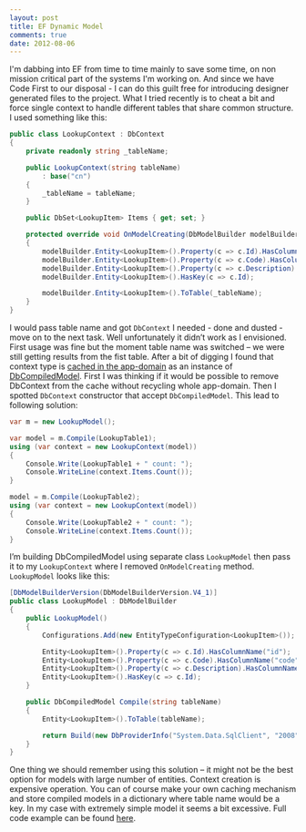 ```yaml
--- 
layout: post
title: EF Dynamic Model
comments: true
date: 2012-08-06
---
```


I'm dabbing into EF from time to time mainly to save some time, on non mission critical part of the systems I'm working on. 
And since we have Code First to our disposal - I can do this guilt free for introducing designer generated files to the project. 
What I tried recently is to cheat a bit and force single context to handle different tables that share common structure. I used something like this:

``` csharp
public class LookupContext : DbContext
{
    private readonly string _tableName;

    public LookupContext(string tableName)
        : base("cn")
    {
        _tableName = tableName;
    }

    public DbSet<LookupItem> Items { get; set; }

    protected override void OnModelCreating(DbModelBuilder modelBuilder)
    {
        modelBuilder.Entity<LookupItem>().Property(c => c.Id).HasColumnName("id");
        modelBuilder.Entity<LookupItem>().Property(c => c.Code).HasColumnName("code");
        modelBuilder.Entity<LookupItem>().Property(c => c.Description).HasColumnName("description");
        modelBuilder.Entity<LookupItem>().HasKey(c => c.Id);

        modelBuilder.Entity<LookupItem>().ToTable(_tableName);
    }
}
```

I would pass table name and got `DbContext` I needed - done and dusted - move on to the next task. Well unfortunately it didn’t work as I envisioned. 
First usage was fine but the moment table name was switched – we were still getting results from the fist table. 
After a bit of digging I found that context type is [cached in the app-domain][1] as an instance of [DbCompiledModel][2]. 
First I was thinking if it would be possible to remove DbContext from the cache without recycling whole app-domain. 
Then I spotted `DbContext` constructor that accept `DbCompiledModel`. This lead to following solution:

``` csharp
var m = new LookupModel();

var model = m.Compile(LookupTable1);
using (var context = new LookupContext(model))
{
    Console.Write(LookupTable1 + " count: ");
    Console.WriteLine(context.Items.Count());
}

model = m.Compile(LookupTable2);
using (var context = new LookupContext(model))
{
    Console.Write(LookupTable2 + " count: ");
    Console.WriteLine(context.Items.Count());
}
```

I’m building DbCompiledModel using separate class `LookupModel` then pass it to my `LookupContext` where I removed `OnModelCreating` method. `LookupModel` looks like this:

``` csharp
[DbModelBuilderVersion(DbModelBuilderVersion.V4_1)]
public class LookupModel : DbModelBuilder
{
    public LookupModel()
    {
        Configurations.Add(new EntityTypeConfiguration<LookupItem>());

        Entity<LookupItem>().Property(c => c.Id).HasColumnName("id");
        Entity<LookupItem>().Property(c => c.Code).HasColumnName("code");
        Entity<LookupItem>().Property(c => c.Description).HasColumnName("description");
        Entity<LookupItem>().HasKey(c => c.Id);                
    }

    public DbCompiledModel Compile(string tableName)
    {
        Entity<LookupItem>().ToTable(tableName);

        return Build(new DbProviderInfo("System.Data.SqlClient", "2008")).Compile();
    }
}
```

One thing we should remember using this solution – it might not be the best option for models with large number of entities. 
Context creation is expensive operation. You can of course make your own caching mechanism and store compiled models in a dictionary where table name would be a key. 
In my case with extremely simple model it seems a bit excessive. Full code example can be found [here][3].

[1]: http://blog.oneunicorn.com/2011/04/15/code-first-inside-dbcontext-initialization
[2]: http://msdn.microsoft.com/en-us/library/system.data.entity.infrastructure.dbcompiledmodel%28v=vs.103%29.aspx
[3]: https://github.com/sakowiczm/EF-Dynamic-Model